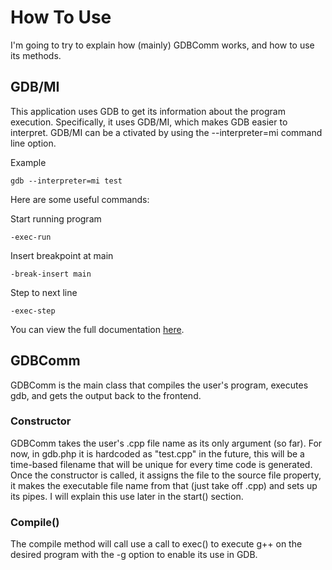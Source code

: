 # How To Use
I'm going to try to explain how (mainly) GDBComm works, and how to use its methods.

## GDB/MI
This application uses GDB to get its information about the program execution. Specifically, it uses GDB/MI, which makes GDB easier to interpret. GDB/MI can be a
ctivated by using the --interpreter=mi command line option.

Example

	gdb --interpreter=mi test

Here are some useful commands:

Start running program

	-exec-run

Insert breakpoint at main

	-break-insert main

Step to next line

	-exec-step

You can view the full documentation [here](https://sourceware.org/gdb/onlinedocs/gdb/GDB_002fMI.html#GDB_002fMI).

## GDBComm
GDBComm is the main class that compiles the user's program, executes gdb, and gets the output back to the frontend.

### Constructor
GDBComm takes the user's .cpp file name as its only argument (so far). For now, in gdb.php it is hardcoded as "test.cpp" in the future, this will be a time-based filename that will be unique for every time code is generated. Once the constructor is called, it assigns the file to the source file property, it makes the executable file name from that (just take off .cpp) and sets up its pipes. I will explain this use later in the start() section.

### Compile()
The compile method will call use a call to exec() to execute g++ on the desired program with the -g option to enable its use in GDB.

